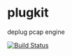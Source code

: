 # plugkit

deplug pcap engine

[![Build Status](https://travis-ci.org/deplug/plugkit.svg?branch=master)](https://travis-ci.org/deplug/plugkit)
